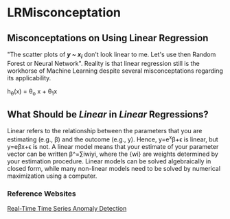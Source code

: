 # LRMisconceptation

## Misconceptations on Using Linear Regression

"The scatter plots of <b><i>y ~ x<sub>i</sub></i></b> don't look linear to me. Let's use then Random Forest or Neural Network". Reality is that linear regression still is the workhorse of Machine Learning despite several misconceptations regarding its applicability. 

h<sub>&theta;</sub>(x) = &theta;<sub>o</sub> x + &theta;<sub>1</sub>x

## What Should be <i>Linear</i> in <i>Linear</i> Regressions?

Linear refers to the relationship between the parameters that you are estimating (e.g., β) and the outcome (e.g., y). Hence, y=e<sup>x</sup>β+ϵ is linear, but y=eβx+ϵ is not. A linear model means that your estimate of your parameter vector can be written β^=∑iwiyi, where the {wi} are weights determined by your estimation procedure. Linear models can be solved algebraically in closed form, while many non-linear models need to be solved by numerical maximization using a computer.

### Reference Websites

[Real-Time Time Series Anomaly Detection](https://towardsdatascience.com/real-time-time-series-anomaly-detection-981cf1e1ca13)
